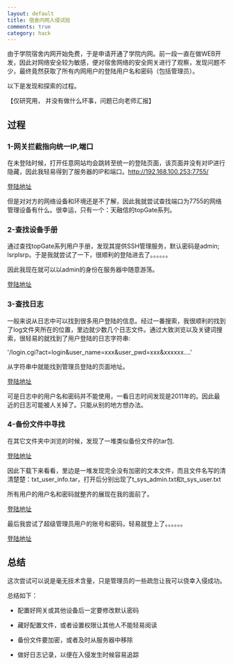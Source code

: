 ```yaml
---
layout: default
title: 宿舍内网入侵试验
comments: true
category: hack
---
```



由于学院宿舍内网开始免费，于是申请开通了学院内网。前一段一直在做WEB开发，因此对网络安全较为敏感，便对宿舍网络的安全网关进行了观察，发现问题不少，最终竟然获取了所有内网用户的登陆用户名和密码（包括管理员）。

以下是发现和探索的过程。

【仅研究用， 并没有做什么坏事，问题已向老师汇报】

## 过程

### 1-网关拦截指向统一IP,端口

在未登陆时候，打开任意网站均会跳转至统一的登陆页面，该页面并没有对IP进行隐藏，因此我轻易得到了服务器的IP和端口。http://192.168.100.253:7755/

[登陆地址]({{site.baseurl}}/images/post_images/2015-05-18-hack-breakgate/login.jpg)

但是对对方的网络设备和环境还是不了解，因此我就尝试查找端口为7755的网络管理设备有什么。很幸运，只有一个：天融信的topGate系列。

### 2-查找设备手册

通过查找topGate系列用户手册，发现其提供SSH管理服务，默认密码是admin; lsrplsrp。于是我就尝试了一下，很顺利的登陆进去了。。。。。。

因此我现在就可以以admin的身份在服务器中随意游荡。

[登陆地址]({{site.baseurl}}/images/post_images/2015-05-18-hack-breakgate/console.jpg)


### 3-查找日志

一般来说从日志中可以找到很多用户登陆的信息。经过一番搜索，我很顺利的找到了log文件夹所在的位置，里边就少数几个日志文件。通过大致浏览以及关键词搜索，很轻易的就找到了用户登陆的日志字符串:

'/login.cgi?act=login&user_name=xxx&user_pwd=xxx&xxxxxx....' 

从字符串中就能找到管理员登陆的页面地址。

[登陆地址]({{site.baseurl}}/images/post_images/2015-05-18-hack-breakgate/log.jpg)

可是日志中的用户名和密码并不能使用，一看日志时间发现是2011年的。因此最近的日志可能被人关掉了。只能从别的地方想办法。

### 4-备份文件中寻找

在其它文件夹中浏览的时候，发现了一堆类似备份文件的tar包.

[登陆地址]({{site.baseurl}}/images/post_images/2015-05-18-hack-breakgate/back.jpg)

因此下载下来看看，里边是一堆发现完全没有加密的文本文件，而且文件名写的清清楚楚：txt_user_info.tar，打开后分别出现了t_sys_admin.txt和t_sys_user.txt

所有用户的用户名和密码就整齐的展现在我的面前了。

[登陆地址]({{site.baseurl}}/images/post_images/2015-05-18-hack-breakgate/password.jpg)

最后我尝试了超级管理员用户的账号和密码，轻易就登上了。。。。。。

[登陆地址]({{site.baseurl}}/images/post_images/2015-05-18-hack-breakgate/success.jpg)


## 总结

这次尝试可以说是毫无技术含量，只是管理员的一些疏忽让我可以侥幸入侵成功。

总结如下：

* 配置好网关或其他设备后一定要修改默认密码

* 藏好配置文件，或者设置权限让其他人不能轻易阅读

* 备份文件要加密，或者及时从服务器中移除

* 做好日志记录，以便在入侵发生时候容易追踪





